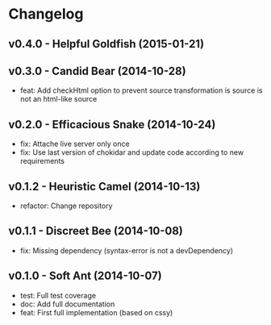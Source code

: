 Changelog
=========

v0.4.0 - Helpful Goldfish (2015-01-21) 
----------------------------------------------------------------------



v0.3.0 - Candid Bear (2014-10-28) 
----------------------------------------------------------------------

  - feat: Add checkHtml option to prevent source transformation is source is not an html-like source


v0.2.0 - Efficacious Snake (2014-10-24) 
----------------------------------------------------------------------

  - fix: Attache live server only once
  - fix: Use last version of chokidar and update code according to new requirements


v0.1.2 - Heuristic Camel (2014-10-13) 
----------------------------------------------------------------------

  - refactor: Change repository


v0.1.1 - Discreet Bee (2014-10-08) 
----------------------------------------------------------------------

  - fix: Missing dependency (syntax-error is not a devDependency)


v0.1.0 - Soft Ant (2014-10-07) 
----------------------------------------------------------------------

  - test: Full test coverage
  - doc: Add full documentation
  - feat: First full implementation (based on cssy)


